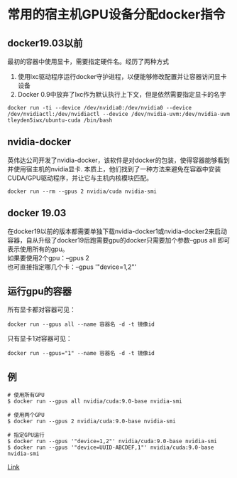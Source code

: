 # 常用的宿主机GPU设备分配docker指令
## docker19.03以前
最初的容器中使用显卡，需要指定硬件名。经历了两种方式  
1. 使用lxc驱动程序运行docker守护进程，以便能够修改配置并让容器访问显卡设备  
2. Docker 0.9中放弃了lxc作为默认执行上下文，但是依然需要指定显卡的名字  

```
docker run -ti --device /dev/nvidia0:/dev/nvidia0 --device /dev/nvidiactl:/dev/nvidiactl --device /dev/nvidia-uvm:/dev/nvidia-uvm tleyden5iwx/ubuntu-cuda /bin/bash
```
## nvidia-docker
英伟达公司开发了nvidia-docker，该软件是对docker的包装，使得容器能够看到并使用宿主机的nvidia显卡.
本质上，他们找到了一种方法来避免在容器中安装CUDA/GPU驱动程序，并让它与主机内核模块匹配。
```
docker run --rm --gpus 2 nvidia/cuda nvidia-smi
```
## docker 19.03
在docker19以前的版本都需要单独下载nvidia-docker1或nvidia-docker2来启动容器，自从升级了docker19后跑需要gpu的docker只需要加个参数–gpus all 即可表示使用所有的gpu。  
如果要使用2个gpu：–gpus 2  
也可直接指定哪几个卡：–gpus '"device=1,2"'

## 运行gpu的容器
所有显卡都对容器可见：
```
docker run --gpus all --name 容器名 -d -t 镜像id
```
只有显卡1对容器可见：
```
docker run --gpus="1" --name 容器名 -d -t 镜像id
```
## 例
```
# 使用所有GPU
$ docker run --gpus all nvidia/cuda:9.0-base nvidia-smi

# 使用两个GPU
$ docker run --gpus 2 nvidia/cuda:9.0-base nvidia-smi

# 指定GPU运行
$ docker run --gpus '"device=1,2"' nvidia/cuda:9.0-base nvidia-smi
$ docker run --gpus '"device=UUID-ABCDEF,1"' nvidia/cuda:9.0-base nvidia-smi
```
[Link](https://www.cnblogs.com/dan-baishucaizi/p/15503578.html)